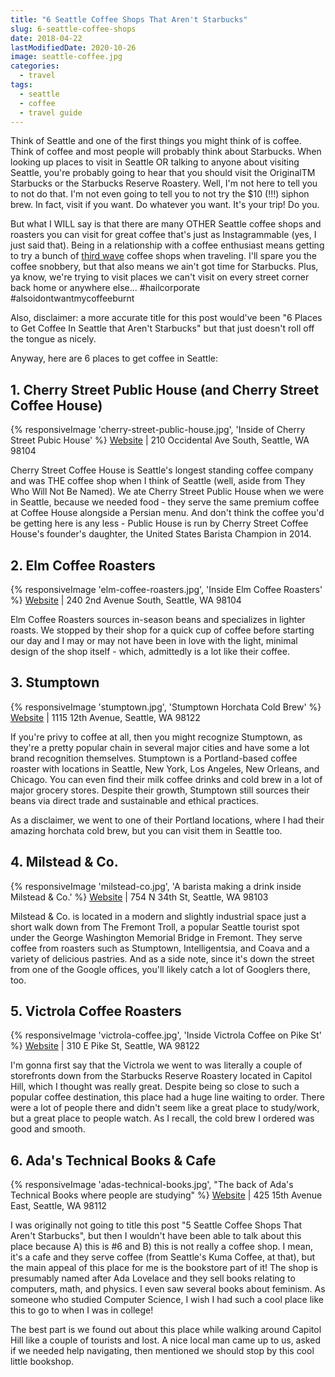 ```yaml
---
title: "6 Seattle Coffee Shops That Aren't Starbucks"
slug: 6-seattle-coffee-shops
date: 2018-04-22
lastModifiedDate: 2020-10-26
image: seattle-coffee.jpg
categories:
  - travel
tags:
  - seattle
  - coffee
  - travel guide
---
```


Think of Seattle and one of the first things you might think of is coffee.<!-- excerpt --> Think of coffee and most people will probably think about Starbucks. When looking up places to visit in Seattle OR talking to anyone about visiting Seattle, you're probably going to hear that you should visit the OriginalTM Starbucks or the Starbucks Reserve Roastery. Well, I'm not here to tell you to not do that. I'm not even going to tell you to not try the $10 (!!!) siphon brew. In fact, visit if you want. Do whatever you want. It's your trip! Do you.

But what I WILL say is that there are many OTHER Seattle coffee shops and roasters you can visit for great coffee that's just as Instagrammable (yes, I just said that). Being in a relationship with a coffee enthusiast means getting to try a bunch of [third wave](https://en.wikipedia.org/wiki/Third_wave_of_coffee) coffee shops when traveling. I'll spare you the coffee snobbery, but that also means we ain't got time for Starbucks. Plus, ya know, we're trying to visit places we can't visit on every street corner back home or anywhere else... #hailcorporate #alsoidontwantmycoffeeburnt

Also, disclaimer: a more accurate title for this post would've been "6 Places to Get Coffee In Seattle that Aren't Starbucks" but that just doesn't roll off the tongue as nicely.

Anyway, here are 6 places to get coffee in Seattle:

## 1\. Cherry Street Public House (and Cherry Street Coffee House)

{% responsiveImage 'cherry-street-public-house.jpg', 'Inside of Cherry Street Pubic House' %}
[Website](http://www.cherrystreetpublichouse.com) | 210 Occidental Ave South, Seattle, WA 98104

Cherry Street Coffee House is Seattle's longest standing coffee company and was THE coffee shop when I think of Seattle (well, aside from They Who Will Not Be Named). We ate Cherry Street Public House when we were in Seattle, because we needed food - they serve the same premium coffee at Coffee House alongside a Persian menu. And don't think the coffee you'd be getting here is any less - Public House is run by Cherry Street Coffee House's founder's daughter, the United States Barista Champion in 2014.

## 2\. Elm Coffee Roasters

{% responsiveImage 'elm-coffee-roasters.jpg', 'Inside Elm Coffee Roasters' %}
[Website](https://elmcoffeeroasters.com) | 240 2nd Avenue South, Seattle, WA 98104

Elm Coffee Roasters sources in-season beans and specializes in lighter roasts. We stopped by their shop for a quick cup of coffee before starting our day and I may or may not have been in love with the light, minimal design of the shop itself - which, admittedly is a lot like their coffee.

## 3\. Stumptown

{% responsiveImage 'stumptown.jpg', 'Stumptown Horchata Cold Brew' %}
[Website](https://www.stumptowncoffee.com) | 1115 12th Avenue, Seattle, WA 98122

If you're privy to coffee at all, then you might recognize Stumptown, as they're a pretty popular chain in several major cities and have some a lot brand recognition themselves. Stumptown is a Portland-based coffee roaster with locations in Seattle, New York, Los Angeles, New Orleans, and Chicago. You can even find their milk coffee drinks and cold brew in a lot of major grocery stores. Despite their growth, Stumptown still sources their beans via direct trade and sustainable and ethical practices.

As a disclaimer, we went to one of their Portland locations, where I had their amazing horchata cold brew, but you can visit them in Seattle too.

## 4\. Milstead & Co.

{% responsiveImage 'milstead-co.jpg', 'A barista making a drink inside Milstead & Co.' %}
[Website](http://milsteadandco.com) | 754 N 34th St, Seattle, WA 98103

Milstead & Co. is located in a modern and slightly industrial space just a short walk down from The Fremont Troll, a popular Seattle tourist spot under the George Washington Memorial Bridge in Fremont. They serve coffee from roasters such as Stumptown, Intelligentsia, and Coava and a variety of delicious pastries. And as a side note, since it's down the street from one of the Google offices, you'll likely catch a lot of Googlers there, too.

## 5\. Victrola Coffee Roasters

{% responsiveImage 'victrola-coffee.jpg', 'Inside Victrola Coffee on Pike St' %}
[Website](https://www.victrolacoffee.com) | 310 E Pike St, Seattle, WA 98122

I'm gonna first say that the Victrola we went to was literally a couple of storefronts down from the Starbucks Reserve Roastery located in Capitol Hill, which I thought was really great. Despite being so close to such a popular coffee destination, this place had a huge line waiting to order. There were a lot of people there and didn't seem like a great place to study/work, but a great place to people watch. As I recall, the cold brew I ordered was good and smooth.

## 6\. Ada's Technical Books & Cafe

{% responsiveImage 'adas-technical-books.jpg', "The back of Ada's Technical Books where people are studying" %}
[Website](http://www.seattletechnicalbooks.com) | 425 15th Avenue East, Seattle, WA 98112

I was originally not going to title this post "5 Seattle Coffee Shops That Aren't Starbucks", but then I wouldn't have been able to talk about this place because A) this is #6 and B) this is not really a coffee shop. I mean, it's a cafe and they serve coffee (from Seattle's Kuma Coffee, at that), but the main appeal of this place for me is the bookstore part of it! The shop is presumably named after Ada Lovelace and they sell books relating to computers, math, and physics. I even saw several books about feminism. As someone who studied Computer Science, I wish I had such a cool place like this to go to when I was in college!

The best part is we found out about this place while walking around Capitol Hill like a couple of tourists and lost. A nice local man came up to us, asked if we needed help navigating, then mentioned we should stop by this cool little bookshop.
